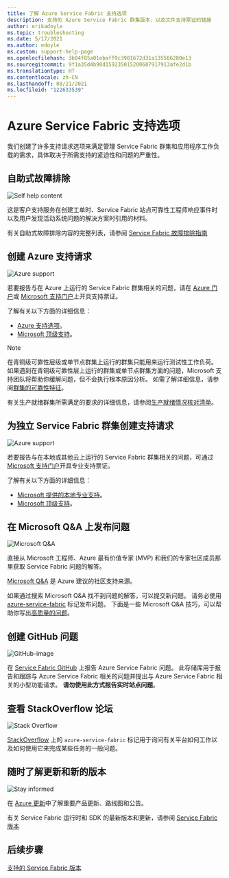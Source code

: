 ```yaml
---
title: 了解 Azure Service Fabric 支持选项
description: 支持的 Azure Service Fabric 群集版本，以及文件支持票证的链接
author: erikadoyle
ms.topic: troubleshooting
ms.date: 5/17/2021
ms.author: edoyle
ms.custom: support-help-page
ms.openlocfilehash: 3b84f85a01ebaff9c3901672d31a135586280e13
ms.sourcegitcommit: 9f1a35d4b90d159235015200607917913afe2d1b
ms.translationtype: HT
ms.contentlocale: zh-CN
ms.lasthandoff: 08/21/2021
ms.locfileid: "122633539"
---
```

# <a name="azure-service-fabric-support-options"></a>Azure Service Fabric 支持选项

我们创建了许多支持请求选项来满足管理 Service Fabric 群集和应用程序工作负载的需求，具体取决于所需支持的紧迫性和问题的严重性。

## <a name="self-help-troubleshooting"></a>自助式故障排除
<div class='icon is-large'>
    <img alt='Self help content' src='./media/logos/doc-logo.png'>
</div>

这是客户支持服务在创建工单时、Service Fabric 站点可靠性工程师响应事件时以及用户发现活动系统问题的解决方案时引用的材料。

有关自助式故障排除内容的完整列表，请参阅 [Service Fabric 故障排除指南](https://github.com/Azure/Service-Fabric-Troubleshooting-Guides)

## <a name="create-an-azure-support-request"></a>创建 Azure 支持请求
<div class='icon is-large'>
    <img alt='Azure support' src='./media/logos/azure-logo.png'>
</div>

若要报告与在 Azure 上运行的 Service Fabric 群集相关的问题，请在 [Azure 门户](https://ms.portal.azure.com/#blade/Microsoft_Azure_Support/HelpAndSupportBlade/overview)或 [Microsoft 支持门户](https://support.microsoft.com/oas/default.aspx?prid=16146)上开具支持票证。

了解有关以下方面的详细信息：

- [Azure 支持选项](https://azure.microsoft.com/support/plans/?b=16.44)。
- [Microsoft 顶级支持](https://support.microsoft.com/premier)。

> [!Note]
> 在青铜级可靠性层级或单节点群集上运行的群集只能用来运行测试性工作负荷。 如果遇到在青铜级可靠性层上运行的群集或单节点群集方面的问题，Microsoft 支持团队将帮助你缓解问题，但不会执行根本原因分析。 如需了解详细信息，请参阅[群集的可靠性特征](./service-fabric-cluster-capacity.md#reliability-characteristics-of-the-cluster)。
>
> 有关生产就绪群集所需满足的要求的详细信息，请参阅[生产就绪情况核对清单](./service-fabric-production-readiness-checklist.md)。

<a id="getlivesitesupportonprem"></a>

## <a name="create-a-support-request-for-standalone-service-fabric-clusters"></a>为独立 Service Fabric 群集创建支持请求
<div class='icon is-large'>
    <img alt='Azure support' src='./media/logos/azure-logo.png'>
</div>

若要报告与在本地或其他云上运行的 Service Fabric 群集相关的问题，可通过 [Microsoft 支持门户](https://portal.azure.com/#blade/Microsoft_Azure_Support/HelpAndSupportBlade/overview)开具专业支持票证。

了解有关以下方面的详细信息：

- [Microsoft 提供的本地专业支持](https://support.microsoft.com/en-us/gp/offerprophone?wa=wsignin1.0)。
- [Microsoft 顶级支持](https://support.microsoft.com/en-us/premier)。

## <a name="post-a-question-to-microsoft-qa"></a>在 Microsoft Q&A 上发布问题
<div class='icon is-large'>
    <img alt='Microsoft Q&A' src='./media/logos/microsoft-logo.png'>
</div>   

直接从 Microsoft 工程师、Azure 最有价值专家 (MVP) 和我们的专家社区成员那里获取 Service Fabric 问题的解答。

[Microsoft Q&A](/answers/topics/azure-service-fabric.html) 是 Azure 建议的社区支持来源。

如果通过搜索 Microsoft Q&A 找不到问题的解答，可以提交新问题。 请务必使用 [azure-service-fabric](/answers/topics/azure-service-fabric.html) 标记发布问题。 下面是一些 Microsoft Q&A 技巧，可以帮助你写出[高质量的问题](/answers/articles/24951/how-to-write-a-quality-question.html)。

## <a name="open-a-github-issue"></a>创建 GitHub 问题
<div class='icon is-large'>
    <img alt='GitHub-image' src='./media/logos/github-logo.png'>
</div>

在 [Service Fabric GitHub](https://github.com/microsoft/service-fabric/issues) 上报告 Azure Service Fabric 问题。 此存储库用于报告和跟踪与 Azure Service Fabric 相关的问题并提出与 Azure Service Fabric 相关的小型功能请求。 **请勿使用此方式报告实时站点问题**。

## <a name="check-the-stackoverflow-forum"></a>查看 StackOverflow 论坛
<div class='icon is-large'>
    <img alt='Stack Overflow' src='./media/logos/stack-overflow-logo.png'>
</div>

[StackOverflow][stackoverflow] 上的 `azure-service-fabric` 标记用于询问有关平台如何工作以及如何使用它来完成某些任务的一般问题。

## <a name="stay-informed-of-updates-and-new-releases"></a>随时了解更新和新的版本

<div class='icon is-large'>
    <img alt='Stay informed' src='./media/logos/updates-logo.png'>
</div>

在 [Azure 更新](https://azure.microsoft.com/updates/?product=service-fabric)中了解重要产品更新、路线图和公告。

有关 Service Fabric 运行时和 SDK 的最新版本和更新，请参阅 [Service Fabric 版本](release-notes.md)



## <a name="next-steps"></a>后续步骤

[支持的 Service Fabric 版本](service-fabric-versions.md)

<!--references-->
[Microsoft Q&A question page]: /answers/topics/azure-service-fabric.html
[stackoverflow]: https://stackoverflow.com/questions/tagged/azure-service-fabric
[uservoice-forum]: https://feedback.azure.com/forums/293901-service-fabric
[acom-docs]: ./index.yml
[sample-repos]: /samples/browse/?products=azure